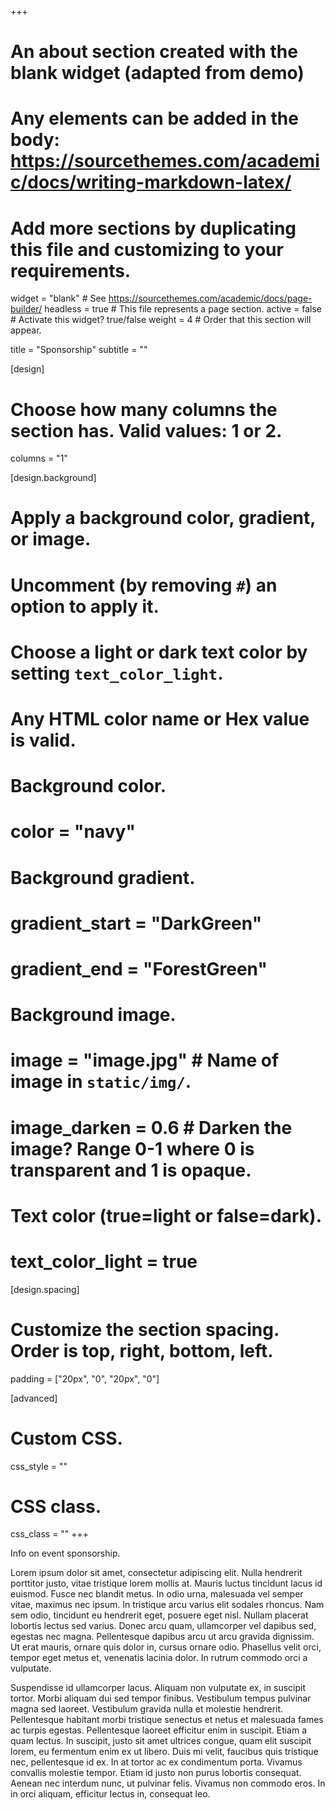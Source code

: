 +++
# An about section created with the blank widget (adapted from demo)
# Any elements can be added in the body: https://sourcethemes.com/academic/docs/writing-markdown-latex/
# Add more sections by duplicating this file and customizing to your requirements.

widget = "blank"  # See https://sourcethemes.com/academic/docs/page-builder/
headless = true  # This file represents a page section.
active = false  # Activate this widget? true/false
weight = 4  # Order that this section will appear.

title = "Sponsorship"
subtitle = ""

[design]
  # Choose how many columns the section has. Valid values: 1 or 2.
  columns = "1"

[design.background]
  # Apply a background color, gradient, or image.
  #   Uncomment (by removing `#`) an option to apply it.
  #   Choose a light or dark text color by setting `text_color_light`.
  #   Any HTML color name or Hex value is valid.

  # Background color.
  # color = "navy"

  # Background gradient.
  # gradient_start = "DarkGreen"
  # gradient_end = "ForestGreen"

  # Background image.
  # image = "image.jpg"  # Name of image in `static/img/`.
  # image_darken = 0.6  # Darken the image? Range 0-1 where 0 is transparent and 1 is opaque.

  # Text color (true=light or false=dark).
  # text_color_light = true

[design.spacing]
  # Customize the section spacing. Order is top, right, bottom, left.
  padding = ["20px", "0", "20px", "0"]

[advanced]
 # Custom CSS.
 css_style = ""

 # CSS class.
 css_class = ""
+++

Info on event sponsorship.

Lorem ipsum dolor sit amet, consectetur adipiscing elit. Nulla hendrerit porttitor justo, vitae tristique lorem mollis at. Mauris luctus tincidunt lacus id euismod. Fusce nec blandit metus. In odio urna, malesuada vel semper vitae, maximus nec ipsum. In tristique arcu varius elit sodales rhoncus. Nam sem odio, tincidunt eu hendrerit eget, posuere eget nisl. Nullam placerat lobortis lectus sed varius. Donec arcu quam, ullamcorper vel dapibus sed, egestas nec magna. Pellentesque dapibus arcu ut arcu gravida dignissim. Ut erat mauris, ornare quis dolor in, cursus ornare odio. Phasellus velit orci, tempor eget metus et, venenatis lacinia dolor. In rutrum commodo orci a vulputate.

Suspendisse id ullamcorper lacus. Aliquam non vulputate ex, in suscipit tortor. Morbi aliquam dui sed tempor finibus. Vestibulum tempus pulvinar magna sed laoreet. Vestibulum gravida nulla et molestie hendrerit. Pellentesque habitant morbi tristique senectus et netus et malesuada fames ac turpis egestas. Pellentesque laoreet efficitur enim in suscipit. Etiam a quam lectus. In suscipit, justo sit amet ultrices congue, quam elit suscipit lorem, eu fermentum enim ex ut libero. Duis mi velit, faucibus quis tristique nec, pellentesque id ex. In at tortor ac ex condimentum porta. Vivamus convallis molestie tempor. Etiam id justo non purus lobortis consequat. Aenean nec interdum nunc, ut pulvinar felis. Vivamus non commodo eros. In in orci aliquam, efficitur lectus in, consequat leo.
